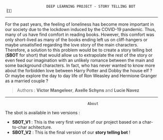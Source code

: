                        DEEP LEARNING PROJECT - STORY TELLING BOT             ▕⃝⃤
---
For the past years, the feeling of loneliness has become more important in our society due to the lockdown induced by the COVID-19 pandemic. Thus, many of us have find comfort in reading books. However, this comfort was only short-lived as many of the books ending left us on cliff-hangers or maybe unsatisfied regarding the love story of the main characters. Therefore, a solution to this problem would be to create a story telling bot (**SBOT** for short) that would allow us to extrapolate the rest of the story or even feed our imagination with an unlikely romance between the main and some background characters. In fact, who has never wanted to know more about the forbidden love between Harry Potter and Dobby the house elf ? Or maybe explore the day to day life of Ron Weasley and Hermione Granger as a married couple ?



> Authors : **Victor Mangeleer**, **Axelle Schyns** and **Lucie Navez**
---
                                          About
The sbot is available in two versions :

- **SBOT_V1** : This is the very first version of our project based on a char-to-char achitecture.
- **SBOT_V2** : This is the final version of our **story telling bot** !